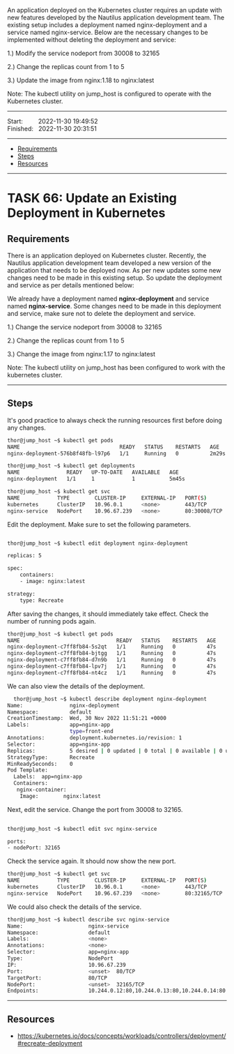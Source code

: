 An application deployed on the Kubernetes cluster requires an update with new features developed by the Nautilus application development team. The existing setup includes a deployment named nginx-deployment and a service named nginx-service. Below are the necessary changes to be implemented without deleting the deployment and service:


1.) Modify the service nodeport from 30008 to 32165

2.) Change the replicas count from 1 to 5

3.) Update the image from nginx:1.18 to nginx:latest

Note: The kubectl utility on jump_host is configured to operate with the Kubernetes cluster.


------------------------------

Start: &nbsp;&nbsp;&nbsp;&nbsp;&nbsp;&nbsp;&nbsp;&nbsp;2022-11-30 19:49:52  
Finished: &nbsp;&nbsp;2022-11-30 20:31:51

------------------------------

- [Requirements](#requirements)
- [Steps](#steps)
- [Resources](#resources)

------------------------------

# TASK 66: Update an Existing Deployment in Kubernetes

## Requirements

There is an application deployed on Kubernetes cluster. Recently, the Nautilus application development team developed a new version of the application that needs to be deployed now. As per new updates some new changes need to be made in this existing setup. So update the deployment and service as per details mentioned below:

We already have a deployment named **nginx-deployment** and service named **nginx-service**. Some changes need to be made in this deployment and service, make sure not to delete the deployment and service.

1.) Change the service nodeport from 30008 to 32165

2.) Change the replicas count from 1 to 5

3.) Change the image from nginx:1.17 to nginx:latest

Note: The kubectl utility on jump_host has been configured to work with the kubernetes cluster.

------------------------------

## Steps

It's good practice to always check the running resources first before doing any changes.

```bash
thor@jump_host ~$ kubectl get pods
NAME                                READY   STATUS    RESTARTS   AGE
nginx-deployment-576b8f48fb-l97p6   1/1     Running   0          2m29s
```
```bash
thor@jump_host ~$ kubectl get deployments
NAME               READY   UP-TO-DATE   AVAILABLE   AGE
nginx-deployment   1/1     1            1           5m45s
```
```bash
thor@jump_host ~$ kubectl get svc
NAME            TYPE        CLUSTER-IP     EXTERNAL-IP   PORT(S)        AGE
kubernetes      ClusterIP   10.96.0.1      <none>        443/TCP        31m
nginx-service   NodePort    10.96.67.239   <none>        80:30008/TCP   2m33s
```

Edit the deployment. Make sure to set the following parameters.

```bash 

thor@jump_host ~$ kubectl edit deployment nginx-deployment

replicas: 5

spec:
    containers:
    - image: nginx:latest

strategy:
    type: Recreate
```

After saving the changes, it should immediately take effect. Check the number of running pods again.

```bash
thor@jump_host ~$ kubectl get pods
NAME                               READY   STATUS    RESTARTS   AGE
nginx-deployment-c7ff8fb84-5s2qt   1/1     Running   0          47s
nginx-deployment-c7ff8fb84-bjtgg   1/1     Running   0          47s
nginx-deployment-c7ff8fb84-d7n9b   1/1     Running   0          47s
nginx-deployment-c7ff8fb84-lpv7j   1/1     Running   0          47s
nginx-deployment-c7ff8fb84-nt4cz   1/1     Running   0          47s     
```

We can also view the details of the deployment.

```bash
  thor@jump_host ~$ kubectl describe deployment nginx-deployment
Name:               nginx-deployment
Namespace:          default
CreationTimestamp:  Wed, 30 Nov 2022 11:51:21 +0000
Labels:             app=nginx-app
                    type=front-end
Annotations:        deployment.kubernetes.io/revision: 1
Selector:           app=nginx-app
Replicas:           5 desired | 0 updated | 0 total | 0 available | 0 unavailable
StrategyType:       Recreate
MinReadySeconds:    0
Pod Template:
  Labels:  app=nginx-app
  Containers:
   nginx-container:
    Image:        nginx:latest
```

Next, edit the service. Change the port from 30008 to 32165.

```bash
  
thor@jump_host ~$ kubectl edit svc nginx-service

ports:
- nodePort: 32165
```

Check the service again. It should now show the new port.

```bash
thor@jump_host ~$ kubectl get svc
NAME            TYPE        CLUSTER-IP     EXTERNAL-IP   PORT(S)        AGE
kubernetes      ClusterIP   10.96.0.1      <none>        443/TCP        50m
nginx-service   NodePort    10.96.67.239   <none>        80:32165/TCP   21m
```

We could also check the details of the service.

```bash
thor@jump_host ~$ kubectl describe svc nginx-service
Name:                     nginx-service
Namespace:                default
Labels:                   <none>
Annotations:              <none>
Selector:                 app=nginx-app
Type:                     NodePort
IP:                       10.96.67.239
Port:                     <unset>  80/TCP
TargetPort:               80/TCP
NodePort:                 <unset>  32165/TCP
Endpoints:                10.244.0.12:80,10.244.0.13:80,10.244.0.14:80 + 2 more..
```

------------------------------

## Resources

- https://kubernetes.io/docs/concepts/workloads/controllers/deployment/#recreate-deployment